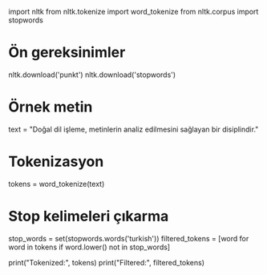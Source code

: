 <!---
nazliyuksel/nazliyuksel is a ✨ special ✨ repository because its `README.md` (this file) appears on your GitHub profile.
You can click the Preview link to take a look at your changes.
--->
import nltk
from nltk.tokenize import word_tokenize
from nltk.corpus import stopwords

# Ön gereksinimler
nltk.download('punkt')
nltk.download('stopwords')

# Örnek metin
text = "Doğal dil işleme, metinlerin analiz edilmesini sağlayan bir disiplindir."

# Tokenizasyon
tokens = word_tokenize(text)

# Stop kelimeleri çıkarma
stop_words = set(stopwords.words('turkish'))
filtered_tokens = [word for word in tokens if word.lower() not in stop_words]

print("Tokenized:", tokens)
print("Filtered:", filtered_tokens)
